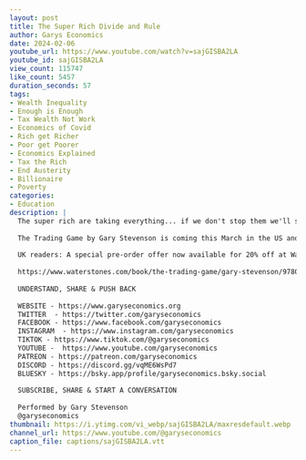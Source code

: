 ```yaml
---
layout: post
title: The Super Rich Divide and Rule
author: Garys Economics
date: 2024-02-06
youtube_url: https://www.youtube.com/watch?v=sajGISBA2LA
youtube_id: sajGISBA2LA
view_count: 115747
like_count: 5457
duration_seconds: 57
tags:
- Wealth Inequality
- Enough is Enough
- Tax Wealth Not Work
- Economics of Covid
- Rich get Richer
- Poor get Poorer
- Economics Explained
- Tax the Rich
- End Austerity
- Billionaire
- Poverty
categories:
- Education
description: |
  The super rich are taking everything... if we don't stop them we'll soon have nothing left.
  
  The Trading Game by Gary Stevenson is coming this March in the US and the UK.
  
  UK readers: A special pre-order offer now available for 20% off at Waterstones with discount code: TTG2024
  
  https://www.waterstones.com/book/the-trading-game/gary-stevenson/9780241636602
  
  UNDERSTAND, SHARE & PUSH BACK
  
  WEBSITE - https://www.garyseconomics.org
  TWITTER  - https://twitter.com/garyseconomics
  FACEBOOK - https://www.facebook.com/garyseconomics
  INSTAGRAM  - https://www.instagram.com/garyseconomics
  TIKTOK - https://www.tiktok.com/@garyseconomics
  YOUTUBE -  https://www.youtube.com/garyseconomics
  PATREON - https://patreon.com/garyseconomics
  DISCORD - https://discord.gg/vqME6WsPd7
  BLUESKY - https://bsky.app/profile/garyseconomics.bsky.social
  
  SUBSCRIBE, SHARE & START A CONVERSATION
  
  Performed by Gary Stevenson
  @garyseconomics
thumbnail: https://i.ytimg.com/vi_webp/sajGISBA2LA/maxresdefault.webp
channel_url: https://www.youtube.com/@garyseconomics
caption_file: captions/sajGISBA2LA.vtt
---
```


